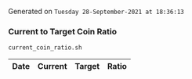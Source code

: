 Generated on `Tuesday 28-September-2021 at 18:36:13`

### Current to Target Coin Ratio
`current_coin_ratio.sh`

Date|Current|Target|Ratio
---|---|---|---
